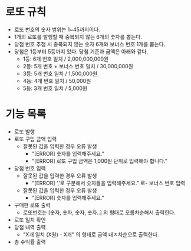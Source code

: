 # 로또 규칙

- 로또 번호의 숫자 범위는 1~45까지이다.
- 1개의 로또를 발행할 때 중복되지 않는 6개의 숫자를 뽑는다.
- 당첨 번호 추첨 시 중복되지 않는 숫자 6개와 보너스 번호 1개를 뽑는다.
- 당첨은 1등부터 5등까지 있다. 당첨 기준과 금액은 아래와 같다.
    - 1등: 6개 번호 일치 / 2,000,000,000원
    - 2등: 5개 번호 + 보너스 번호 일치 / 30,000,000원
    - 3등: 5개 번호 일치 / 1,500,000원
    - 4등: 4개 번호 일치 / 50,000원
    - 5등: 3개 번호 일치 / 5,000원

# 기능 목록
- 로또 발행
- 로또 구입 금액 입력
  - 잘못된 값을 입력한 경우 오류 발생
    - "[ERROR] 숫자를 입력해주세요."
    - "[ERROR] 로또 구입 금액은 1,000원 단위로 입력해야 합니다."
- 당첨 번호 입력
  - 잘못된 값을 입력한 경우 오류 발생
    - "[ERROR] ‘,’로 구분해서 숫자들을 입력해주세요."
로- 보너스 번호 입력
  - 잘못된 값을 입력한 경우 오류 발생
    - "[ERROR] 숫자를 입력해주세요."
- 구매한 로또 출력
  - 로또번호는 [숫자, 숫자, 숫자, 숫자..] 의 형태로 오름차순해서 출력한다.
- 로또 일치 확인
- 당첨 내역 출력
  - "X개 일치 (X원) - X개" 의 형태로 금액 내ㅈ차순으로 출력한다.
- 총 수익률 출력